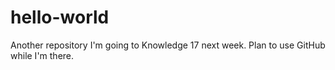 # hello-world
Another repository
I'm going to Knowledge 17 next week.
Plan to use GitHub while I'm there.
